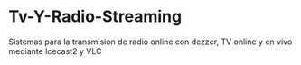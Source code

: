 # Tv-Y-Radio-Streaming

Sistemas para la transmision de radio online con dezzer, TV online y en vivo mediante Icecast2 y VLC
